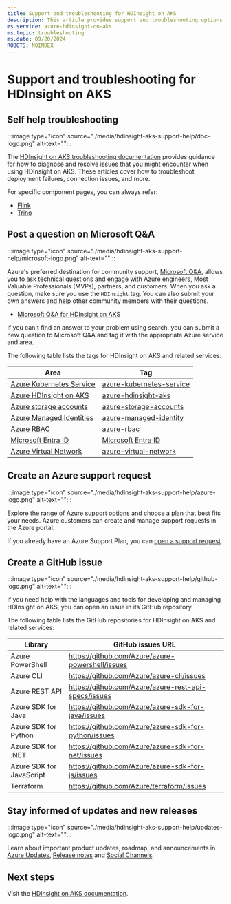 ```yaml
---
title: Support and troubleshooting for HDInsight on AKS
description: This article provides support and troubleshooting options for HDInsight on AKS.
ms.service: azure-hdinsight-on-aks
ms.topic: troubleshooting
ms.date: 09/20/2024
ROBOTS: NOINDEX
---
```


# Support and troubleshooting for HDInsight on AKS

## Self help troubleshooting

:::image type="icon" source="./media/hdinsight-aks-support-help/doc-logo.png" alt-text="":::

The [HDInsight on AKS troubleshooting documentation](./create-cluster-error-dictionary.md) provides guidance for how to diagnose and resolve issues that you might encounter when using HDInsight on AKS. These articles cover how to troubleshoot deployment failures, connection issues, and more.

For specific component pages, you can always refer:

- [Flink](./flink/flink-cluster-configuration.md)
- [Trino](./trino/trino-configuration-troubleshoot.md)

## Post a question on Microsoft Q&A

:::image type="icon" source="./media/hdinsight-aks-support-help/microsoft-logo.png" alt-text="":::

Azure's preferred destination for community support, [Microsoft Q&A](/answers/products/azure), allows you to ask technical questions and engage with Azure engineers, Most Valuable Professionals (MVPs), partners, and customers. When you ask a question, make sure you use the `HDInsight` tag. You can also submit your own answers and help other community members with their questions.

- [Microsoft Q&A for HDInsight on AKS](/answers/tags/453/azure-hdinsight-aks)

If you can't find an answer to your problem using search, you can submit a new question to Microsoft Q&A and tag it with the appropriate Azure service and area.

The following table lists the tags for HDInsight on AKS and related services:

| Area | Tag |
|-------|----------------------|
| [Azure Kubernetes Service](/azure/aks/intro-kubernetes) | [azure-kubernetes-service](/answers/topics/azure-kubernetes-service.html)|
| [Azure HDInsight on AKS](./overview.md) | [azure-hdinsight-aks](/answers/topics/azure-hdinsight-aks.html) |
| [Azure storage accounts](/azure/storage/common/storage-account-overview) | [azure-storage-accounts](/answers/topics/azure-storage-accounts.html)|
| [Azure Managed Identities](/azure/active-directory/managed-identities-azure-resources/overview) | [azure-managed-identity](/answers/topics/azure-managed-identity.html) |
| [Azure RBAC](/azure/role-based-access-control/overview) | [azure-rbac](/answers/topics/azure-rbac.html)|
| [Microsoft Entra ID](/azure/active-directory/fundamentals/whatis) | [Microsoft Entra ID](/answers/topics/azure-active-directory.html)|
| [Azure Virtual Network](/azure/virtual-network/network-overview) | [azure-virtual-network](/answers/topics/azure-virtual-network.html)|

## Create an Azure support request

:::image type="icon" source="./media/hdinsight-aks-support-help/azure-logo.png" alt-text="":::

Explore the range of [Azure support options](https://azure.microsoft.com/support/plans) and choose a plan that best fits your needs. Azure customers can create and manage support requests in the Azure portal.

If you already have an Azure Support Plan, you can [open a support request](https://portal.azure.com/#blade/Microsoft_Azure_Support/HelpAndSupportBlade/newsupportrequest).

## Create a GitHub issue

:::image type="icon" source="./media/hdinsight-aks-support-help/github-logo.png" alt-text="":::

If you need help with the languages and tools for developing and managing HDInsight on AKS, you can open an issue in its GitHub repository.

The following table lists the GitHub repositories for HDInsight on AKS and related services:

| Library | GitHub issues URL|
| --- | --- |
| Azure PowerShell | https://github.com/Azure/azure-powershell/issues |
| Azure CLI | https://github.com/Azure/azure-cli/issues |
| Azure REST API | https://github.com/Azure/azure-rest-api-specs/issues |
| Azure SDK for Java | https://github.com/Azure/azure-sdk-for-java/issues |
| Azure SDK for Python | https://github.com/Azure/azure-sdk-for-python/issues |
| Azure SDK for .NET | https://github.com/Azure/azure-sdk-for-net/issues |
| Azure SDK for JavaScript | https://github.com/Azure/azure-sdk-for-js/issues |
| Terraform | https://github.com/Azure/terraform/issues |

## Stay informed of updates and new releases

:::image type="icon" source="./media/hdinsight-aks-support-help/updates-logo.png" alt-text="":::

Learn about important product updates, roadmap, and announcements in [Azure Updates](https://azure.microsoft.com/updates/?query=HDInsight), [Release notes](./release-notes/hdinsight-aks-release-notes.md) and [Social Channels](https://www.linkedin.com/groups/14313521/).

## Next steps

Visit the [HDInsight on AKS documentation](./index.yml).
